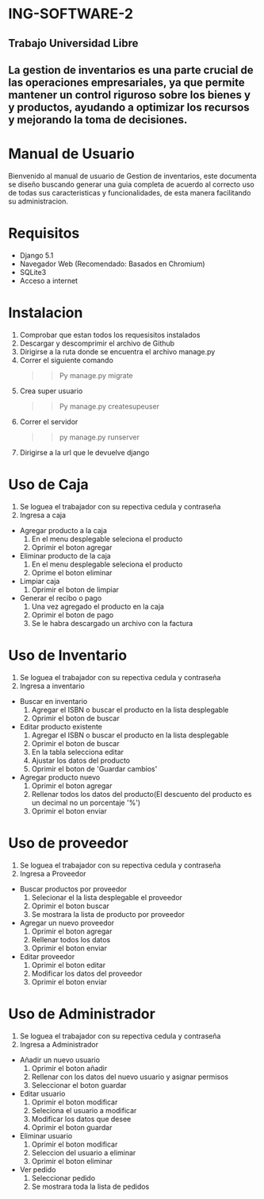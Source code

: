 # ING-SOFTWARE-2
Trabajo Universidad Libre
--------------------------------------------------------------------------------------------------------------
La gestion de inventarios es una parte crucial de las operaciones empresariales, ya que permite mantener un control riguroso sobre los bienes y y productos, ayudando a optimizar los recursos y mejorando la toma de decisiones. 
--------------------------------------------------------------------------------------------------------------

# Manual de Usuario
Bienvenido al manual de usuario de Gestion de inventarios, este documenta se diseño buscando generar una guia completa de acuerdo al correcto uso de todas sus caracteristicas y funcionalidades, de esta manera facilitando su administracion.

# Requisitos
- Django 5.1
- Navegador Web (Recomendado: Basados en Chromium)
- SQLite3
- Acceso a internet

# Instalacion
1. Comprobar que estan todos los requesisitos instalados
2. Descargar y descomprimir el archivo de Github
3. Dirigirse a la ruta donde se encuentra el archivo manage.py
4. Correr el siguiente comando
   >> Py manage.py migrate
5. Crea super usuario
   >> Py manage.py createsupeuser
6. Correr el servidor
   >> py manage.py runserver
7. Dirigirse a la url que le devuelve django

# Uso de Caja
1. Se loguea el trabajador con su repectiva cedula y contraseña
2. Ingresa a caja
+   Agregar producto a la caja
    1. En el menu desplegable seleciona el producto 
    2. Oprimir el boton agregar
+   Eliminar producto de la caja
    1. En el menu desplegable seleciona el producto
    2. Oprime el boton eliminar
+   Limpiar caja
    1. Oprimir el boton de limpiar
+   Generar el recibo o pago
    1. Una vez agregado el producto en la caja
    2. Oprimir el boton de pago
    3. Se le habra descargado un archivo con la factura
# Uso de Inventario
1. Se loguea el trabajador con su repectiva cedula y contraseña
2. Ingresa a inventario
+   Buscar en inventario
    1. Agregar el ISBN o buscar el producto en la lista desplegable
    2. Oprimir el boton de buscar
+   Editar producto existente
    1. Agregar el ISBN o buscar el producto en la lista desplegable
    2. Oprimir el boton de buscar
    3. En la tabla selecciona editar
    4. Ajustar los datos del producto
    5. Oprimir el boton de 'Guardar cambios'
+   Agregar producto nuevo
    1. Oprimir el boton agregar
    2. Rellenar todos los datos del producto(El descuento del producto es un decimal no un porcentaje '%')
    3. Oprimir el boton enviar
# Uso de proveedor
1. Se loguea el trabajador con su repectiva cedula y contraseña
2. Ingresa a Proveedor
 +  Buscar productos por proveedor
    1. Selecionar el la lista desplegable el proveedor
    2. Oprimir el boton buscar
    3. Se mostrara la lista de producto por proveedor
+  Agregar un nuevo proveedor
    1. Oprimir el boton agregar
    2. Rellenar todos los datos
    3. Oprimir el boton enviar
+   Editar proveedor
    1. Oprimir el boton editar
    2. Modificar los  datos del proveedor
    3. Oprimir el boton enviar
# Uso de Administrador
1. Se loguea el trabajador con su repectiva cedula y contraseña
2. Ingresa a Administrador
+   Añadir un nuevo usuario
    1. Oprimir el boton añadir
    2. Rellenar con los datos del nuevo usuario y asignar permisos
    3. Seleccionar el boton guardar
+   Editar usuario
    1. Oprimir el boton modificar
    2. Seleciona el usuario a modificar
    3. Modificar los datos que desee
    4. Oprimir el boton guardar
+   Eliminar usuario
    1. Oprimir el boton modificar
    2. Seleccion del usuario a eliminar
    3. Oprimir el boton eliminar
+   Ver pedido
    1. Seleccionar pedido
    2. Se mostrara toda la lista de pedidos
 
    
 

 
 
       




